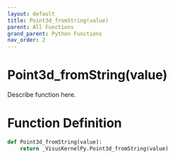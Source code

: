 ```yaml
---
layout: default
title: Point3d_fromString(value)
parent: All Functions
grand_parent: Python Functions
nav_order: 2
---
```


# Point3d_fromString(value)

Describe function here.

# Function Definition

```python
def Point3d_fromString(value):
    return _VisusKernelPy.Point3d_fromString(value)
```